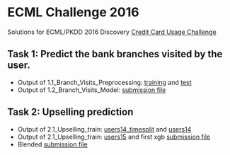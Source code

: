 # ECML Challenge 2016
Solutions for ECML/PKDD 2016 Discovery [Credit Card Usage Challenge]

## Task 1: Predict the bank branches visited by the user.

- Output of 1.1_Branch_Visits_Preprocessing: [training] and [test]
- Output of 1.2_Branch_Visits_Model: [submission file]

## Task 2: Upselling prediction

- Output of 2.1_Upselling_train: [users14_timesplit] and [users14]
- Output of 2.1_Upselling_train: [users15] and first xgb [submission file ]
- Blended [submission file  ]

[Credit Card Usage Challenge]: https://dms.sztaki.hu/ecml-pkkd-2016/#/app/home
[training]: https://db.tt/pwAqm05P
[test]: https://db.tt/C5Eh8Xtd
[submission file]: https://db.tt/yViA5MEw
[submission file ]: https://db.tt/0VyKvCTI
[submission file  ]: https://db.tt/mJYIMav4
[users14]: https://db.tt/RIzc1BHy
[users14_timesplit]: https://db.tt/0mB3fQKi
[users15]: https://db.tt/Fz9bbp1C
